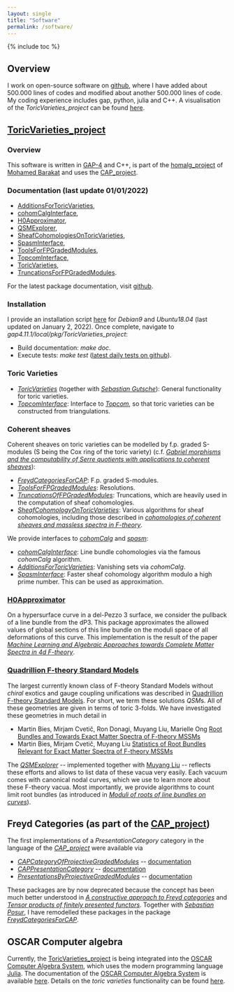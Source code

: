 ```yaml
---
layout: single
title: "Software"
permalink: /software/
---
```


{% include toc %}


## Overview

I work on open-source software on [github](https://github.com/herearound), where I have added about 500.000 lines of codes and modified about another 500.000 lines of code. My coding experience includes gap, python, julia and C++. A visualisation of the *ToricVarieties_project* can be found [here](/SoftwarePackages.pdf).


## [ToricVarieties_project](https://github.com/homalg-project/ToricVarieties_project)

### Overview

This software is written in [GAP-4](https://www.gap-system.org/Releases/4.11.1.html) and C++, is part of the [homalg_project](https://github.com/homalg-project) of [Mohamed Barakat](https://github.com/mohamed-barakat) and uses the [CAP_project](https://github.com/homalg-project/CAP_project).


### Documentation (last update 01/01/2022)

* [AdditionsForToricVarieties](/AdditionsForToricVarieties.pdf),
* [cohomCalgInterface](/cohomCalgInterface.pdf),
* [H0Approximator](/H0Approximator.pdf),
* [QSMExplorer](/QSMExplorer.pdf),
* [SheafCohomologiesOnToricVarieties](/SheafCohomologiesOnToricVarieties.pdf),
* [SpasmInterface](/SpasmInterface.pdf),
* [ToolsForFPGradedModules](/ToolsForFPGradedModules.pdf),
* [TopcomInterface](/TopcomInterface.pdf),
* [ToricVarieties](/ToricVarieties.pdf),
* [TruncationsForFPGradedModules](/TruncationsForFPGradedModules.pdf).

For the latest package documentation, visit [github](https://github.com/homalg-project/ToricVarieties_project).


### Installation

I provide an installation script [here](/Install.sh) for *Debian9* and *Ubuntu18.04* (last updated on January 2, 2022). Once complete, navigate to *gap4.11.1/local/pkg/ToricVarieties_project*:

* Build documentation: *make doc*.
* Execute tests: *make test* ([latest daily tests on github](https://github.com/homalg-project/ToricVarieties_project/actions/workflows/test.yml)).


### Toric Varieties

* [*ToricVarieties*](https://github.com/homalg-project/ToricVarieties_project/tree/master/ToricVarieties) (together with [*Sebastian Gutsche*](https://sebasguts.github.io/)): General functionality for toric varieties.
* [*TopcomInterface*](https://github.com/homalg-project/ToricVarieties_project/tree/master/TopcomInterface): Interface to [*Topcom*](https://www.wm.uni-bayreuth.de/de/team/rambau_joerg/TOPCOM/index.html), so that toric varieties can be constructed from triangulations.


### Coherent sheaves

Coherent sheaves on toric varieties can be modelled by f.p. graded S-modules (S being the Cox ring of the toric variety) (c.f. [*Gabriel morphisms and the computability of Serre quotients with applications to coherent sheaves*](https://arxiv.org/abs/1409.2028)):

* [*FreydCategoriesForCAP*](https://github.com/homalg-project/CAP_project/tree/master/FreydCategoriesForCAP): F.p. graded S-modules.
* [*ToolsForFPGradedModules*](https://github.com/homalg-project/SheafCohomologyOnToricVarieties/tree/master/ToolsForFPGradedModules): Resolutions.
* [*TruncationsOfFPGradedModules*](https://github.com/homalg-project/SheafCohomologyOnToricVarieties/tree/master/TruncationsOfFPGradedModules): Truncations, which are heavily used in the computation of sheaf cohomologies.
* [*SheafCohomologyOnToricVarieties*](https://github.com/homalg-project/SheafCohomologyOnToricVarieties/tree/master/SheafCohomologyOnToricVarieties): Various algorithms for sheaf cohomologies, including those described in [*cohomologies of coherent sheaves and massless spectra in F-theory*](https://archiv.ub.uni-heidelberg.de/volltextserver/24045/).

We provide interfaces to [*cohomCalg*](https://benjaminjurke.com/academia-and-research/cohomcalg) and [*spasm*](https://github.com/cbouilla/spasm):

* [*cohomCalgInterface*](https://github.com/homalg-project/SheafCohomologyOnToricVarieties/tree/master/cohomCalgInterface): Line bundle cohomologies via the famous *cohomCalg* algorithm.
* [*AdditionsForToricVarieties*](https://github.com/homalg-project/SheafCohomologyOnToricVarieties/tree/master/AdditionsForToricVarieties): Vanishing sets via *cohomCalg*.
* [*SpasmInterface*](https://github.com/homalg-project/SheafCohomologyOnToricVarieties/tree/master/SpasmInterface): Faster sheaf cohomology algorithm modulo a high prime number. This can be used as approximation.


### [H0Approximator](https://github.com/homalg-project/SheafCohomologyOnToricVarieties/tree/master/H0Approximator)

On a hypersurface curve in a del-Pezzo 3 surface, we consider the pullback of a line bundle from the dP3. This package approximates the allowed values of global sections of this line bundle on the moduli space of all deformations of this curve. This implementation is the result of the paper [*Machine Learning and Algebraic Approaches towards Complete Matter Spectra in 4d F-theory*](https://link.springer.com/article/10.1007%2FJHEP01%282021%29196).


### [Quadrillion F-theory Standard Models](https://arxiv.org/abs/1903.00009)

The largest currently known class of F-theory Standard Models without *chiral* exotics and gauge coupling unifications was described in [Quadrillion F-theory Standard Models](https://arxiv.org/abs/1903.00009). For short, we term these solutions *QSM*s. All of these geometries are given in terms of toric 3-folds. We have investigated these geometries in much detail in

* Martin Bies, Mirjam Cvetič, Ron Donagi, Muyang Liu, Marielle Ong [Root Bundles and Towards Exact Matter Spectra of F-theory MSSMs](https://link.springer.com/article/10.1007%2FJHEP09%282021%29076)
* Martin Bies, Mirjam Cvetič, Muyang Liu [Statistics of Root Bundles Relevant for Exact Matter Spectra of F-theory MSSMs](https://journals.aps.org/prd/abstract/10.1103/PhysRevD.104.L061903)

The [*QSMExplorer*](https://github.com/homalg-project/ToricVarieties_project/tree/master/QSMExplorer) -- implemented together with [Muyang Liu](https://katalog.uu.se/empinfo/?id=N21-1557) -- reflects these efforts and allows to list data of these vacua very easily. Each vacuum comes with canonical nodal curves, which we use to learn more about these F-theory vacua. Most importantly, we provide algorithms to count limit root bundles (as introduced in [*Moduli of roots of line bundles on curves*](https://arxiv.org/abs/math/0404078)).




## Freyd Categories (as part of the [CAP_project](https://github.com/homalg-project/CAP_project))

The first implementations of a *PresentationCategory* category in the language of the [*CAP_project*](https://homalg-project.github.io/CAP_project/) were available via

* [*CAPCategoryOfProjectiveGradedModules*](https://github.com/HereAround/CAPCategoryOfProjectiveGradedModules) -- [documentation](/CAPCategoryOfProjectiveGradedModules.pdf)
* [*CAPPresentationCategory*](https://github.com/HereAround/CAPPresentationCategory) -- [documentation](/CAPPresentationCategory.pdf)
* [*PresentationsByProjectiveGradedModules*](https://github.com/HereAround/PresentationsByProjectiveGradedModules) -- [documentation](/PresentationsByProjectiveGradedModules.pdf)

These packages are by now deprecated because the concept has been much better understood in [*A constructive approach to Freyd categories*](https://arxiv.org/abs/1712.03492) and [*Tensor products of finitely presented functors*](https://www.worldscientific.com/doi/abs/10.1142/S0219498822501869). Together with [*Sebastian Posur*](https://sebastianpos.github.io/), I have remodelled these packages in the package [*FreydCategoriesForCAP*](https://github.com/homalg-project/CAP_project/tree/master/FreydCategoriesForCAP).




## OSCAR Computer algebra

Currently, the [ToricVarieties_project](https://github.com/homalg-project/ToricVarieties_project) is being integrated into the [OSCAR Computer Algebra System](https://github.com/oscar-system/Oscar.jl), which uses the modern programming language [Julia](https://julialang.org/). The documentation of the [OSCAR Computer Algebra System](https://github.com/oscar-system/Oscar.jl) is available [here](https://oscar-system.github.io/Oscar.jl/dev/). Details on the *toric varieties* functionality can be found [here](https://oscar-system.github.io/Oscar.jl/dev/ToricVarieties/NormalToricVarieties/).
